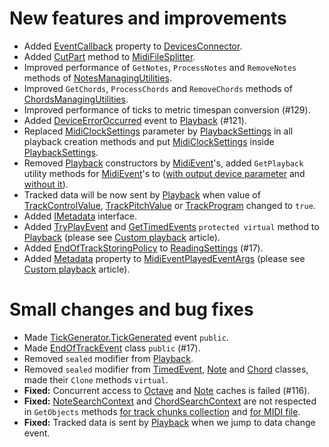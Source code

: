 # New features and improvements

* Added [EventCallback](https://melanchall.github.io/drywetmidi/api/Melanchall.DryWetMidi.Devices.DevicesConnector.html#Melanchall_DryWetMidi_Devices_DevicesConnector_EventCallback) property to [DevicesConnector](https://melanchall.github.io/drywetmidi/api/Melanchall.DryWetMidi.Devices.DevicesConnector.html).
* Added [CutPart](https://melanchall.github.io/drywetmidi/api/Melanchall.DryWetMidi.Tools.MidiFileSplitter.html#Melanchall_DryWetMidi_Tools_MidiFileSplitter_CutPart_Melanchall_DryWetMidi_Core_MidiFile_Melanchall_DryWetMidi_Interaction_ITimeSpan_Melanchall_DryWetMidi_Interaction_ITimeSpan_Melanchall_DryWetMidi_Tools_SliceMidiFileSettings_) method to [MidiFileSplitter](https://melanchall.github.io/drywetmidi/api/Melanchall.DryWetMidi.Tools.MidiFileSplitter.html).
* Improved performance of `GetNotes`, `ProcessNotes` and `RemoveNotes` methods of [NotesManagingUtilities](https://melanchall.github.io/drywetmidi/api/Melanchall.DryWetMidi.Interaction.NotesManagingUtilities.html).
* Improved `GetChords`, `ProcessChords` and `RemoveChords` methods of [ChordsManagingUtilities](https://melanchall.github.io/drywetmidi/api/Melanchall.DryWetMidi.Interaction.ChordsManagingUtilities.html).
* Improved performance of ticks to metric timespan conversion (#129).
* Added [DeviceErrorOccurred](https://melanchall.github.io/drywetmidi/api/Melanchall.DryWetMidi.Devices.Playback.html#Melanchall_DryWetMidi_Devices_Playback_DeviceErrorOccurred) event to [Playback](https://melanchall.github.io/drywetmidi/api/Melanchall.DryWetMidi.Devices.Playback.html) (#121).
* Replaced [MidiClockSettings](https://melanchall.github.io/drywetmidi/api/Melanchall.DryWetMidi.Devices.MidiClockSettings.html) parameter by [PlaybackSettings](https://melanchall.github.io/drywetmidi/api/Melanchall.DryWetMidi.Devices.PlaybackSettings.html) in all playback creation methods and put [MidiClockSettings](https://melanchall.github.io/drywetmidi/api/Melanchall.DryWetMidi.Devices.MidiClockSettings.html) inside [PlaybackSettings](https://melanchall.github.io/drywetmidi/api/Melanchall.DryWetMidi.Devices.PlaybackSettings.html).
* Removed [Playback](https://melanchall.github.io/drywetmidi/api/Melanchall.DryWetMidi.Devices.Playback.html) constructors by [MidiEvent](https://melanchall.github.io/drywetmidi/api/Melanchall.DryWetMidi.Core.MidiEvent.html)'s, added `GetPlayback` utility methods for [MidiEvent](https://melanchall.github.io/drywetmidi/api/Melanchall.DryWetMidi.Core.MidiEvent.html)'s to ([with output device parameter](https://melanchall.github.io/drywetmidi/api/Melanchall.DryWetMidi.Devices.PlaybackUtilities.html#Melanchall_DryWetMidi_Devices_PlaybackUtilities_GetPlayback_System_Collections_Generic_IEnumerable_Melanchall_DryWetMidi_Core_MidiEvent__Melanchall_DryWetMidi_Interaction_TempoMap_Melanchall_DryWetMidi_Devices_IOutputDevice_Melanchall_DryWetMidi_Devices_PlaybackSettings_) and [without it](https://melanchall.github.io/drywetmidi/api/Melanchall.DryWetMidi.Devices.PlaybackUtilities.html#Melanchall_DryWetMidi_Devices_PlaybackUtilities_GetPlayback_System_Collections_Generic_IEnumerable_Melanchall_DryWetMidi_Core_MidiEvent__Melanchall_DryWetMidi_Interaction_TempoMap_Melanchall_DryWetMidi_Devices_PlaybackSettings_)).
* Tracked data will be now sent by [Playback](https://melanchall.github.io/drywetmidi/api/Melanchall.DryWetMidi.Devices.Playback.html) when value of [TrackControlValue](https://melanchall.github.io/drywetmidi/api/Melanchall.DryWetMidi.Devices.Playback.html#Melanchall_DryWetMidi_Devices_Playback_TrackControlValue), [TrackPitchValue](https://melanchall.github.io/drywetmidi/api/Melanchall.DryWetMidi.Devices.Playback.html#Melanchall_DryWetMidi_Devices_Playback_TrackPitchValue) or [TrackProgram](https://melanchall.github.io/drywetmidi/api/Melanchall.DryWetMidi.Devices.Playback.html#Melanchall_DryWetMidi_Devices_Playback_TrackProgram) changed to `true`.
* Added [IMetadata](https://melanchall.github.io/drywetmidi/api/Melanchall.DryWetMidi.Common.IMetadata.html) interface.
* Added [TryPlayEvent](https://melanchall.github.io/drywetmidi/api/Melanchall.DryWetMidi.Devices.Playback.html#Melanchall_DryWetMidi_Devices_Playback_TryPlayEvent_Melanchall_DryWetMidi_Core_MidiEvent_System_Object_) and [GetTimedEvents](https://melanchall.github.io/drywetmidi/api/Melanchall.DryWetMidi.Devices.Playback.html#Melanchall_DryWetMidi_Devices_Playback_GetTimedEvents_Melanchall_DryWetMidi_Interaction_ITimedObject_) `protected virtual` method to [Playback](https://melanchall.github.io/drywetmidi/api/Melanchall.DryWetMidi.Devices.Playback.html) (please see [Custom playback](https://melanchall.github.io/drywetmidi/articles/playback/Custom-playback.html) article).
* Added [EndOfTrackStoringPolicy](https://melanchall.github.io/drywetmidi/api/Melanchall.DryWetMidi.Core.ReadingSettings.html#Melanchall_DryWetMidi_Core_ReadingSettings_EndOfTrackStoringPolicy) to [ReadingSettings](https://melanchall.github.io/drywetmidi/api/Melanchall.DryWetMidi.Core.ReadingSettings.html) (#17).
* Added [Metadata](https://melanchall.github.io/drywetmidi/api/Melanchall.DryWetMidi.Devices.MidiEventPlayedEventArgs.html#Melanchall_DryWetMidi_Devices_MidiEventPlayedEventArgs_Metadata) property to [MidiEventPlayedEventArgs](https://melanchall.github.io/drywetmidi/api/Melanchall.DryWetMidi.Devices.MidiEventPlayedEventArgs.html) (please see [Custom playback](https://melanchall.github.io/drywetmidi/articles/playback/Custom-playback.html) article).

# Small changes and bug fixes

* Made [TickGenerator.TickGenerated](https://melanchall.github.io/drywetmidi/api/Melanchall.DryWetMidi.Devices.TickGenerator.html#Melanchall_DryWetMidi_Devices_TickGenerator_TickGenerated) event `public`.
* Made [EndOfTrackEvent](https://melanchall.github.io/drywetmidi/api/Melanchall.DryWetMidi.Core.EndOfTrackEvent.html) class `public` (#17).
* Removed `sealed` modifier from [Playback](https://melanchall.github.io/drywetmidi/api/Melanchall.DryWetMidi.Devices.Playback.html).
* Removed `sealed` modifier from [TimedEvent](https://melanchall.github.io/drywetmidi/api/Melanchall.DryWetMidi.Interaction.TimedEvent.html), [Note](https://melanchall.github.io/drywetmidi/api/Melanchall.DryWetMidi.Interaction.Note.html) and [Chord](https://melanchall.github.io/drywetmidi/api/Melanchall.DryWetMidi.Interaction.Chord.html) classes, made their `Clone` methods `virtual`.
* **Fixed:** Concurrent access to [Octave](https://melanchall.github.io/drywetmidi/api/Melanchall.DryWetMidi.MusicTheory.Octave.html) and [Note](https://melanchall.github.io/drywetmidi/api/Melanchall.DryWetMidi.MusicTheory.Note.html) caches is failed (#116).
* **Fixed:** [NoteSearchContext](https://melanchall.github.io/drywetmidi/api/Melanchall.DryWetMidi.Interaction.NoteSearchContext.html) and [ChordSearchContext](https://melanchall.github.io/drywetmidi/api/Melanchall.DryWetMidi.Interaction.ChordSearchContext.html) are not respected in `GetObjects` methods [for track chunks collection](https://melanchall.github.io/drywetmidi/api/Melanchall.DryWetMidi.Interaction.GetObjectsUtilities.html#Melanchall_DryWetMidi_Interaction_GetObjectsUtilities_GetObjects_System_Collections_Generic_IEnumerable_Melanchall_DryWetMidi_Core_TrackChunk__Melanchall_DryWetMidi_Interaction_ObjectType_Melanchall_DryWetMidi_Interaction_ObjectDetectionSettings_) and [for MIDI file](https://melanchall.github.io/drywetmidi/api/Melanchall.DryWetMidi.Interaction.GetObjectsUtilities.html#Melanchall_DryWetMidi_Interaction_GetObjectsUtilities_GetObjects_Melanchall_DryWetMidi_Core_MidiFile_Melanchall_DryWetMidi_Interaction_ObjectType_Melanchall_DryWetMidi_Interaction_ObjectDetectionSettings_).
* **Fixed:** Tracked data is sent by [Playback](https://melanchall.github.io/drywetmidi/api/Melanchall.DryWetMidi.Devices.Playback.html) when we jump to data change event.